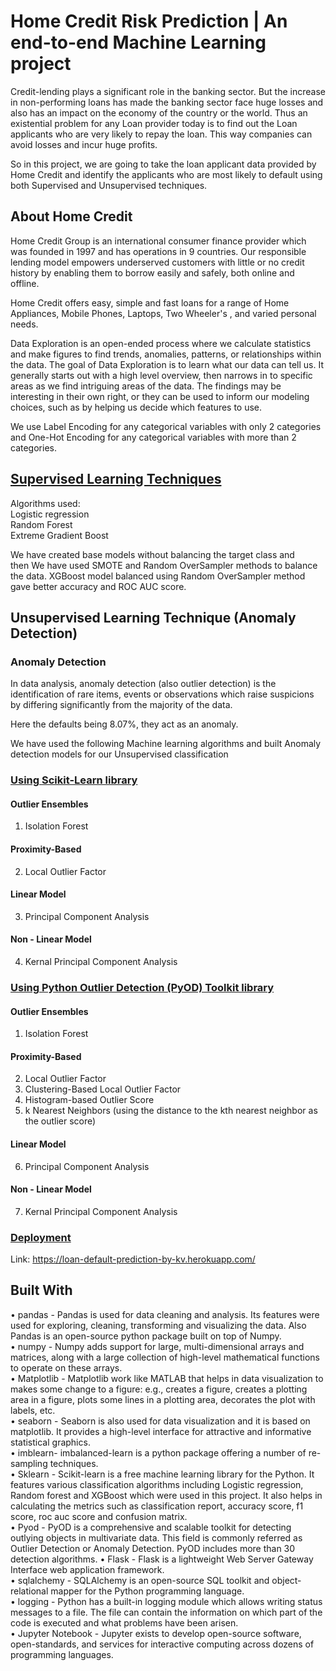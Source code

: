 # Home Credit Risk Prediction | An end-to-end Machine Learning project

Credit-lending plays a significant role in the banking sector. But the increase in non-performing loans has made the banking sector face huge losses and also has an impact on the economy of the country or the world. Thus an existential problem for any Loan provider today is to find out the Loan applicants who are very likely to repay the loan. This way companies can avoid losses and incur huge profits. 

So in this project, we are going to take the loan applicant data provided by Home Credit and identify the applicants who are most likely to default using both Supervised and Unsupervised techniques.

## About Home Credit 

Home Credit Group is an international consumer finance provider which was founded in 1997 and has operations in 9 countries. Our responsible lending model empowers underserved customers with little or no credit history by enabling them to borrow easily and safely, both online and offline. 

Home Credit offers easy, simple and fast loans for a range of Home Appliances, Mobile Phones, Laptops, Two Wheeler's , and varied personal needs. 

Data Exploration is an open-ended process where we calculate statistics and make figures to find trends, anomalies, patterns, or relationships within the data. The goal of Data Exploration is to learn what our data can tell us. It generally starts out with a high level overview, then narrows in to specific areas as we find intriguing areas of the data. The findings may be interesting in their own right, or they can be used to inform our modeling choices, such as by helping us decide which features to use.

We use Label Encoding for any categorical variables with only 2 categories and One-Hot Encoding for any categorical variables with more than 2 categories.

## [Supervised Learning Techniques](https://github.com/keerthivasinikv/Home-Credit-Risk-Prediction/blob/master/Unsupervised%20using%20Scikit.ipynb)

Algorithms used: <br>
Logistic regression <br>
Random Forest <br>
Extreme Gradient Boost

We have created base models without balancing the target class and then We have used SMOTE and Random OverSampler methods to balance the data.
XGBoost model balanced using Random OverSampler method gave better accuracy and ROC AUC score.

## Unsupervised Learning Technique (Anomaly Detection)

### Anomaly Detection

In data analysis, anomaly detection (also outlier detection) is the identification of rare items, events or observations which raise suspicions by differing significantly from the majority of the data.

Here the defaults being 8.07%, they act as an anomaly.

We have used the following Machine learning algorithms and built Anomaly detection models for our Unsupervised classification

### [Using Scikit-Learn library](https://github.com/keerthivasinikv/Home-Credit-Risk-Prediction/blob/master/Unsupervised%20using%20Scikit.ipynb)

#### Outlier Ensembles <br>
1) Isolation Forest

#### Proximity-Based <br>
2) Local Outlier Factor <br>

#### Linear Model <br>
3) Principal Component Analysis

#### Non - Linear Model <br>
4) Kernal Principal Component Analysis


### [Using Python Outlier Detection (PyOD) Toolkit library](https://github.com/keerthivasinikv/Home-Credit-Risk-Prediction/blob/master/Unsupervised%20using%20PyOD.ipynb) 

#### Outlier Ensembles <br>
1) Isolation Forest

#### Proximity-Based <br>
2) Local Outlier Factor <br>
3) Clustering-Based Local Outlier Factor <br>
4) Histogram-based Outlier Score <br>
5) k Nearest Neighbors (using the distance to the kth nearest neighbor as the outlier score)

#### Linear Model <br>
6) Principal Component Analysis

#### Non - Linear Model <br>
7) Kernal Principal Component Analysis

### [Deployment](https://github.com/keerthivasinikv/Home-Credit-Risk-Prediction/tree/master/Web%20app)

Link: https://loan-default-prediction-by-kv.herokuapp.com/

## Built With
•	pandas - Pandas is used for data cleaning and analysis. Its features were used for exploring, cleaning, transforming and visualizing the data. Also Pandas is an open-source python package built on top of Numpy. <br>
•	numpy - Numpy adds support for large, multi-dimensional arrays and matrices, along with a large collection of high-level mathematical functions to operate on these arrays.<br>
•	Matplotlib - Matplotlib work like MATLAB that helps in data visualization to makes some change to a figure: e.g., creates a figure, creates a plotting area in a figure, plots some lines in a plotting area, decorates the plot with labels, etc.<br>
•	seaborn - Seaborn is also used for data visualization and it is based on matplotlib. It provides a high-level interface for attractive and informative statistical graphics.<br>
•	imblearn- imbalanced-learn is a python package offering a number of re-sampling techniques.<br>
•	Sklearn - Scikit-learn is a free machine learning library for the Python. It features various classification algorithms including Logistic regression, Random forest and XGBoost which were used in this project. It also helps in calculating the metrics such as classification report, accuracy score, f1 score, roc auc score and confusion matrix.<br>
•	Pyod - PyOD is a comprehensive and scalable toolkit for detecting outlying objects in multivariate data. This field is commonly referred as Outlier Detection or Anomaly Detection. PyOD includes more than 30 detection algorithms.
•	Flask - Flask is a lightweight Web Server Gateway Interface web application framework.<br>
•	sqlalchemy - SQLAlchemy is an open-source SQL toolkit and object-relational mapper for the Python programming language.<br>
•	logging - Python has a built-in logging module which allows writing status messages to a file. The file can contain the information on which part of the code is executed and what problems have been arisen.<br>
•	Jupyter Notebook - Jupyter exists to develop open-source software, open-standards, and services for interactive computing across dozens of programming languages.
